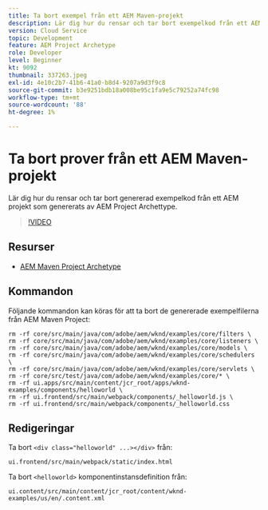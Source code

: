 ```yaml
---
title: Ta bort exempel från ett AEM Maven-projekt
description: Lär dig hur du rensar och tar bort exempelkod från ett AEM projekt som genererats av AEM Project Archetype.
version: Cloud Service
topic: Development
feature: AEM Project Archetype
role: Developer
level: Beginner
kt: 9092
thumbnail: 337263.jpeg
exl-id: 4e10c2b7-41b6-41a0-b8d4-9207a9d3f9c8
source-git-commit: b3e9251bdb18a008be95c1fa9e5c79252a74fc98
workflow-type: tm+mt
source-wordcount: '88'
ht-degree: 1%

---
```


# Ta bort prover från ett AEM Maven-projekt

Lär dig hur du rensar och tar bort genererad exempelkod från ett AEM projekt som genererats av AEM Project Archettype.

>[!VIDEO](https://video.tv.adobe.com/v/337263?quality=12&learn=on)


## Resurser

+ [AEM Maven Project Archetype](https://github.com/adobe/aem-project-archetype)

## Kommandon

Följande kommandon kan köras för att ta bort de genererade exempelfilerna från AEM Maven Project:

```
rm -rf core/src/main/java/com/adobe/aem/wknd/examples/core/filters \
rm -rf core/src/main/java/com/adobe/aem/wknd/examples/core/listeners \
rm -rf core/src/main/java/com/adobe/aem/wknd/examples/core/models \
rm -rf core/src/main/java/com/adobe/aem/wknd/examples/core/schedulers \
rm -rf core/src/main/java/com/adobe/aem/wknd/examples/core/servlets \
rm -rf core/src/test/java/com/adobe/aem/wknd/examples/core/* \
rm -rf ui.apps/src/main/content/jcr_root/apps/wknd-examples/components/helloworld \
rm -rf ui.frontend/src/main/webpack/components/_helloworld.js \
rm -rf ui.frontend/src/main/webpack/components/_helloworld.css
```

## Redigeringar

Ta bort `<div class="helloworld" ...></div>` från:

```
ui.frontend/src/main/webpack/static/index.html
```

Ta bort `<helloworld>` komponentinstansdefinition från:

```
ui.content/src/main/content/jcr_root/content/wknd-examples/us/en/.content.xml
```
